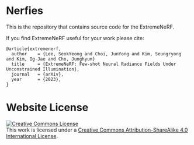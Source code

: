 # Nerfies

This is the repository that contains source code for the ExtremeNeRF.

If you find ExtremeNeRF useful for your work please cite:
```
@article{extremenerf,
  author    = {Lee, SeokYeong and Choi, JunYong and Kim, Seungryong and Kim, Ig-Jae and Cho, Junghyun}
  title     = {ExtremeNeRF: Few-shot Neural Radiance Fields Under Unconstrained Illumination},
  journal   = {arXiv},
  year      = {2023},
}
```

# Website License
<a rel="license" href="http://creativecommons.org/licenses/by-sa/4.0/"><img alt="Creative Commons License" style="border-width:0" src="https://i.creativecommons.org/l/by-sa/4.0/88x31.png" /></a><br />This work is licensed under a <a rel="license" href="http://creativecommons.org/licenses/by-sa/4.0/">Creative Commons Attribution-ShareAlike 4.0 International License</a>.

